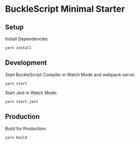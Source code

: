 # BuckleScript Minimal Starter

## Setup

Install Dependencies:

```
yarn install
```

## Development

Start BuckleScript Compiler in Watch Mode and webpack-serve:

```
yarn start
```

Start Jest in Watch Mode:

```
yarn start.jest
```

## Production

Build for Production:

```
yarn build
```
